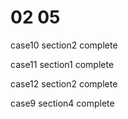 # 02 05



case10 section2 complete



case11 section1 complete



case12 section2 complete



case9 section4 complete



